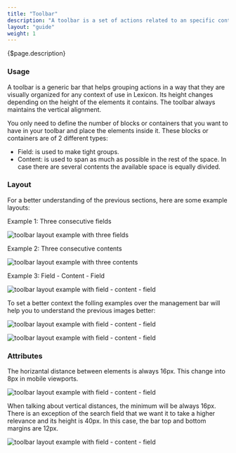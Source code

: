 ```yaml
---
title: "Toolbar"
description: "A toolbar is a set of actions related to an specific context grouped in an horizontal bar."
layout: "guide"
weight: 1
---
```




<div class="page-description">{$page.description}</div>

### Usage

A toolbar is a generic bar that helps grouping actions in a way that they are visually organized for any context of use in Lexicon. Its height changes depending on the height of the elements it contains. The toolbar always maintains the vertical alignment.

You only need to define the number of blocks or containers that you want to have in your toolbar and place the elements inside it. These blocks or containers are of 2 different types:

* Field: is used to make tight groups.
* Content: is used to span as much as possible in the rest of the space. In case there are several contents the available space is equally divided.

### Layout

For a better understanding of the previous sections, here are some example layouts:

Example 1: Three consecutive fields

![toolbar layout example with three fields](../../../images/ToolbarLayout1.jpg)

Example 2: Three consecutive contents

![toolbar layout example with three contents](../../../images/ToolbarLayout2.jpg)

Example 3: Field - Content - Field

![toolbar layout example with field - content - field](../../../images/ToolbarLayout3.jpg)

To set a better context the folling examples over the management bar will help you to understand the previous images better:

![toolbar layout example with field - content - field](../../../images/ToolbarLayoutExample1.jpg)

![toolbar layout example with field - content - field](../../../images/ToolbarLayoutExample3.jpg)


### Attributes

The horizantal distance between elements is always 16px. This change into 8px in mobile viewports.

![toolbar layout example with field - content - field](../../../images/ToolbarLayoutMetricsHor.jpg)

When talking about vertical distances, the minimum will be always 16px. There is an exception of the search field that we want it to take a higher relevance and its height is 40px. In this case, the bar top and bottom margins are 12px.

![toolbar layout example with field - content - field](../../../images/ToolbarLayoutMetricsVert.jpg)

